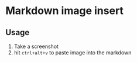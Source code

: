 # Markdown image insert

## Usage
1. Take a screenshot
2. hit `ctrl+alt+v` to paste image into the markdown
